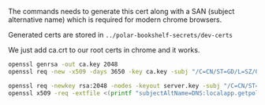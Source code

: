
The commands needs to generate this cert along with a SAN (subject alternative 
name) which is required for modern chrome browsers.

Generated certs are stored in ```../polar-bookshelf-secrets/dev-certs```

We just add ca.crt to our root certs in chrome and it works.

```bash
openssl genrsa -out ca.key 2048
openssl req -new -x509 -days 3650 -key ca.key -subj "/C=CN/ST=GD/L=SZ/O=Polar/CN=Polar Root CA" -out ca.crt

openssl req -newkey rsa:2048 -nodes -keyout server.key -subj "/C=CN/ST=GD/L=SZ/O=Polar/CN=localapp.getpolarized.io" -out server.csr
openssl x509 -req -extfile <(printf "subjectAltName=DNS:localapp.getpolarized.io") -days 3650 -in server.csr -CA ca.crt -CAkey ca.key -CAcreateserial -out server.crt
```
